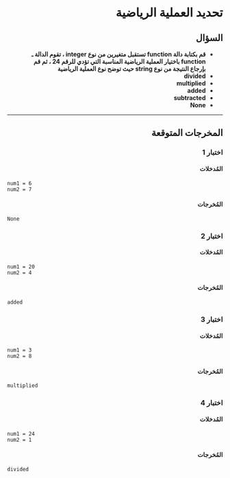 # <div dir="rtl">تحديد العملية الرياضية</div>

## <div dir="rtl">السؤال</div>

<ul dir="rtl">
<li>
<b>
قم بكتابة دالة function تستقبل متغيرين من نوع integer ، تقوم الدالة ـ function باختيار العملية الرياضية المناسبة التي تؤدي للرقم 24 ، ثم قم بإرجاع النتيجة من نوع string حيث توضح نوع العملية الرياضية
</b>
</li>
<li>
<b>
divided
</b>
</li>
<li>
<b>
multiplied
</b>
</li>
<li>
<b>
added
</b>
</li>
<li>
<b>
subtracted
</b>
</li>
<li>
<b>
None
</b>
</li>
</ul>

---

## <div dir="rtl">المخرجات المتوقعة</div>

### <div dir="rtl">اختبار 1</div>

#### <div dir="rtl">المُدخلات</div>

```text
num1 = 6
num2 = 7
```

#### <div dir="rtl">المُخرجات</div>

```text
None
```

### <div dir="rtl">اختبار 2</div>

#### <div dir="rtl">المُدخلات</div>

```text
num1 = 20
num2 = 4
```

#### <div dir="rtl">المُخرجات</div>

```text
added
```

### <div dir="rtl">اختبار 3</div>

#### <div dir="rtl">المُدخلات</div>

```text
num1 = 3
num2 = 8
```

#### <div dir="rtl">المُخرجات</div>

```text
multiplied
```

### <div dir="rtl">اختبار 4</div>

#### <div dir="rtl">المُدخلات</div>

```text
num1 = 24
num2 = 1
```

#### <div dir="rtl">المُخرجات</div>

```text
divided
```